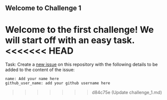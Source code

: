 ## Welcome to Challenge 1

Welcome to the first challenge! 
We will start off with an easy task. 
<<<<<<< HEAD
=======

Task: 
Create a [new issue](https://github.com/scaleracademy/scaler-september-open-source-challenge/issues/new) on this repository with the following details to be added to the content of the issue: 

```
name: Add your name here
github_user_name: add your github username here
```
>>>>>>> d84c75e (Update challenge_1.md)
